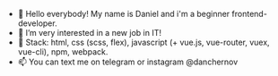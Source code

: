- 👋 Hello everybody! My name is Daniel and i'm a beginner frontend-developer.
- 👀 I’m very interested in a new job in IT!
- 🌱 Stack: html, css (scss, flex), javascript (+ vue.js, vue-router, vuex, vue-cli), npm, webpack.
- 📫 You can text me on telegram or instagram @danchernov
